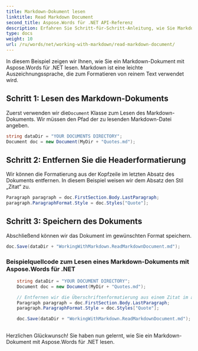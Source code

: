```yaml
---
title: Markdown-Dokument lesen
linktitle: Read Markdown Document
second_title: Aspose.Words für .NET API-Referenz
description: Erfahren Sie Schritt-für-Schritt-Anleitung, wie Sie Markdown-Dokumente mit Aspose.Words für .NET lesen.
type: docs
weight: 10
url: /ru/words/net/working-with-markdown/read-markdown-document/
---
```


In diesem Beispiel zeigen wir Ihnen, wie Sie ein Markdown-Dokument mit Aspose.Words für .NET lesen. Markdown ist eine leichte Auszeichnungssprache, die zum Formatieren von reinem Text verwendet wird.

## Schritt 1: Lesen des Markdown-Dokuments

 Zuerst verwenden wir die`Document` Klasse zum Lesen des Markdown-Dokuments. Wir müssen den Pfad der zu lesenden Markdown-Datei angeben.

```csharp
string dataDir = "YOUR DOCUMENTS DIRECTORY";
Document doc = new Document(MyDir + "Quotes.md");
```

## Schritt 2: Entfernen Sie die Headerformatierung

Wir können die Formatierung aus der Kopfzeile im letzten Absatz des Dokuments entfernen. In diesem Beispiel weisen wir dem Absatz den Stil „Zitat“ zu.

```csharp
Paragraph paragraph = doc.FirstSection.Body.LastParagraph;
paragraph.ParagraphFormat.Style = doc.Styles["Quote"];
```

## Schritt 3: Speichern des Dokuments

Abschließend können wir das Dokument im gewünschten Format speichern.

```csharp
doc.Save(dataDir + "WorkingWithMarkdown.ReadMarkdownDocument.md");
```

### Beispielquellcode zum Lesen eines Markdown-Dokuments mit Aspose.Words für .NET


```csharp
	string dataDir = "YOUR DOCUMENT DIRECTORY";
	Document doc = new Document(MyDir + "Quotes.md");

	// Entfernen wir die Überschriftenformatierung aus einem Zitat im allerletzten Absatz.
	Paragraph paragraph = doc.FirstSection.Body.LastParagraph;
	paragraph.ParagraphFormat.Style = doc.Styles["Quote"];

	doc.Save(dataDir + "WorkingWithMarkdown.ReadMarkdownDocument.md");
            
```

Herzlichen Glückwunsch! Sie haben nun gelernt, wie Sie ein Markdown-Dokument mit Aspose.Words für .NET lesen.

